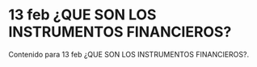 # 13 feb  ¿QUE SON LOS INSTRUMENTOS FINANCIEROS?

Contenido para 13 feb  ¿QUE SON LOS INSTRUMENTOS FINANCIEROS?.